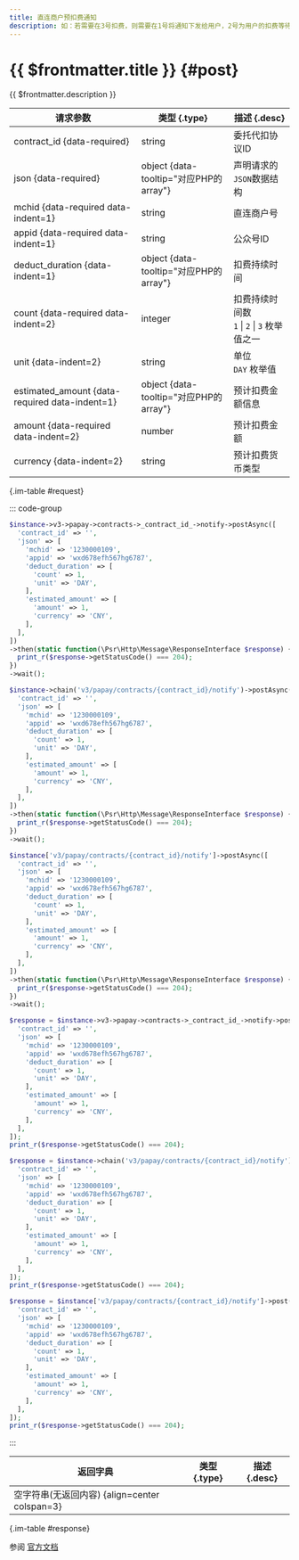 ```yaml
---
title: 直连商户预扣费通知
description: 如：若需要在3号扣费，则需要在1号将通知下发给用户，2号为用户的扣费等待期，用户可以选择等待扣费或关闭扣费服务，3号商户可正常发起扣费。
---
```


# {{ $frontmatter.title }} {#post}

{{ $frontmatter.description }}

| 请求参数 | 类型 {.type} | 描述 {.desc}
| --- | --- | ---
| contract_id {data-required} | string | 委托代扣协议ID
| json {data-required} | object {data-tooltip="对应PHP的array"} | 声明请求的`JSON`数据结构
| mchid {data-required data-indent=1} | string | 直连商户号
| appid {data-required data-indent=1} | string | 公众号ID
| deduct_duration {data-indent=1} | object {data-tooltip="对应PHP的array"} | 扣费持续时间
| count {data-required data-indent=2} | integer | 扣费持续时间数<br/>`1` \| `2` \| `3` 枚举值之一
| unit {data-indent=2} | string | 单位<br/>`DAY` 枚举值
| estimated_amount {data-required data-indent=1} | object {data-tooltip="对应PHP的array"} | 预计扣费金额信息
| amount {data-required data-indent=2} | number | 预计扣费金额
| currency {data-indent=2} | string | 预计扣费货币类型

{.im-table #request}

::: code-group

```php [异步纯链式]
$instance->v3->papay->contracts->_contract_id_->notify->postAsync([
  'contract_id' => '',
  'json' => [
    'mchid' => '1230000109',
    'appid' => 'wxd678efh567hg6787',
    'deduct_duration' => [
      'count' => 1,
      'unit' => 'DAY',
    ],
    'estimated_amount' => [
      'amount' => 1,
      'currency' => 'CNY',
    ],
  ],
])
->then(static function(\Psr\Http\Message\ResponseInterface $response) {
  print_r($response->getStatusCode() === 204);
})
->wait();
```

```php [异步声明式]
$instance->chain('v3/papay/contracts/{contract_id}/notify')->postAsync([
  'contract_id' => '',
  'json' => [
    'mchid' => '1230000109',
    'appid' => 'wxd678efh567hg6787',
    'deduct_duration' => [
      'count' => 1,
      'unit' => 'DAY',
    ],
    'estimated_amount' => [
      'amount' => 1,
      'currency' => 'CNY',
    ],
  ],
])
->then(static function(\Psr\Http\Message\ResponseInterface $response) {
  print_r($response->getStatusCode() === 204);
})
->wait();
```

```php [异步属性式]
$instance['v3/papay/contracts/{contract_id}/notify']->postAsync([
  'contract_id' => '',
  'json' => [
    'mchid' => '1230000109',
    'appid' => 'wxd678efh567hg6787',
    'deduct_duration' => [
      'count' => 1,
      'unit' => 'DAY',
    ],
    'estimated_amount' => [
      'amount' => 1,
      'currency' => 'CNY',
    ],
  ],
])
->then(static function(\Psr\Http\Message\ResponseInterface $response) {
  print_r($response->getStatusCode() === 204);
})
->wait();
```

```php [同步纯链式]
$response = $instance->v3->papay->contracts->_contract_id_->notify->post([
  'contract_id' => '',
  'json' => [
    'mchid' => '1230000109',
    'appid' => 'wxd678efh567hg6787',
    'deduct_duration' => [
      'count' => 1,
      'unit' => 'DAY',
    ],
    'estimated_amount' => [
      'amount' => 1,
      'currency' => 'CNY',
    ],
  ],
]);
print_r($response->getStatusCode() === 204);
```

```php [同步声明式]
$response = $instance->chain('v3/papay/contracts/{contract_id}/notify')->post([
  'contract_id' => '',
  'json' => [
    'mchid' => '1230000109',
    'appid' => 'wxd678efh567hg6787',
    'deduct_duration' => [
      'count' => 1,
      'unit' => 'DAY',
    ],
    'estimated_amount' => [
      'amount' => 1,
      'currency' => 'CNY',
    ],
  ],
]);
print_r($response->getStatusCode() === 204);
```

```php [同步属性式]
$response = $instance['v3/papay/contracts/{contract_id}/notify']->post([
  'contract_id' => '',
  'json' => [
    'mchid' => '1230000109',
    'appid' => 'wxd678efh567hg6787',
    'deduct_duration' => [
      'count' => 1,
      'unit' => 'DAY',
    ],
    'estimated_amount' => [
      'amount' => 1,
      'currency' => 'CNY',
    ],
  ],
]);
print_r($response->getStatusCode() === 204);
```

:::

| 返回字典 | 类型 {.type} | 描述 {.desc}
| --- | --- | ---
| 空字符串(无返回内容) {align=center colspan=3}

{.im-table #response}

参阅 [官方文档](https://pay.weixin.qq.com/docs/merchant/apis/entrusted-payment/json/deduct-notify.html)
